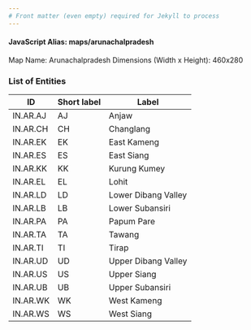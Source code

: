 ```yaml
---
# Front matter (even empty) required for Jekyll to process
---
```


#### JavaScript Alias: maps/arunachalpradesh

Map Name: Arunachalpradesh
Dimensions (Width x Height): 460x280





### List of Entities

ID | Short label | Label
---|---|---|
IN.AR.AJ|AJ|Anjaw
IN.AR.CH|CH|Changlang
IN.AR.EK|EK|East Kameng
IN.AR.ES|ES|East Siang
IN.AR.KK|KK|Kurung Kumey
IN.AR.EL|EL|Lohit
IN.AR.LD|LD|Lower Dibang Valley
IN.AR.LB|LB|Lower Subansiri
IN.AR.PA|PA|Papum Pare
IN.AR.TA|TA|Tawang
IN.AR.TI|TI|Tirap
IN.AR.UD|UD|Upper Dibang Valley
IN.AR.US|US|Upper Siang
IN.AR.UB|UB|Upper Subansiri
IN.AR.WK|WK|West Kameng
IN.AR.WS|WS|West Siang

